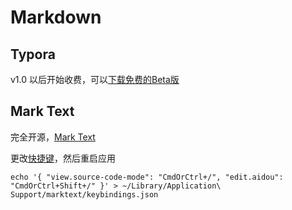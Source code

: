 # Markdown

## Typora

 v1.0 以后开始收费，可以[下载免费的Beta版](https://typora.io/releases/all)

## Mark Text

完全开源，[Mark Text](https://marktext.app/)

更改[快捷键](https://github.com/marktext/marktext/blob/develop/docs/KEYBINDINGS.md)，然后重启应用

```shell
echo '{ "view.source-code-mode": "CmdOrCtrl+/", "edit.aidou": "CmdOrCtrl+Shift+/" }' > ~/Library/Application\ Support/marktext/keybindings.json
```
